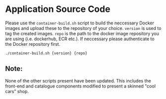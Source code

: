 # Application Source Code

Please use the `container-build.sh` script to build the neccessary Docker images and upload these to the repository of your choice.  `version` is used to tag the created images. `repo` is the path to the docker image repository you are using (i.e. dockerhub, ECR etc.).  If neccessary please authenticate to the Docker repository first.

```sh
./container-build.sh {version} {repo}
```

## Note:
None of the other scripts present have been updated. This includes the front-end and catalogue components modified to present a skinned "cool cars" shop.
